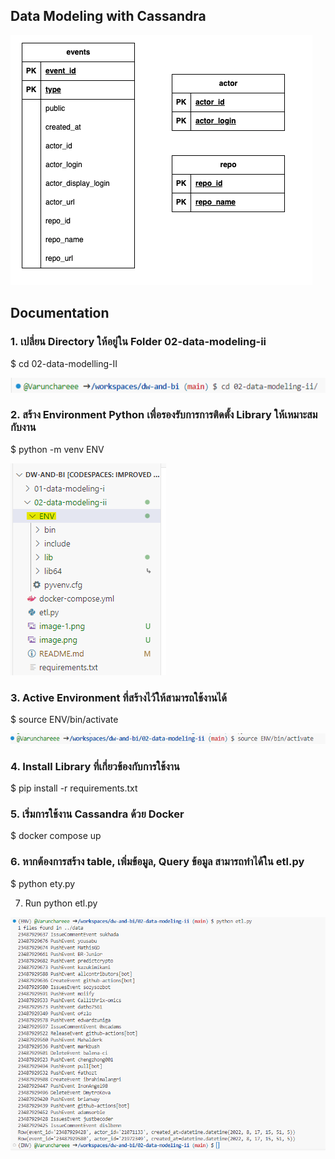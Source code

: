 ## Data Modeling with Cassandra

![Alt text](image.png)

## Documentation
### 1. เปลี่ยน Directory ให้อยู่ใน Folder 02-data-modeling-ii

$ cd 02-data-modelling-II

![Alt text](image-1.png)

### 2. สร้าง Environment Python เพื่อรองรับการการติดตั้ง Library ให้เหมาะสมกับงาน
$ python -m venv ENV

![Alt text](image-2.png)

### 3. Active Environment ที่สร้างไว้ให้สามารถใช้งานได้
$ source ENV/bin/activate

![Alt text](image-3.png)

### 4. Install Library ที่เกี่ยวข้องกับการใช้งาน

$ pip install -r requirements.txt

### 5. เริ่มการใช้งาน Cassandra ด้วย Docker

$ docker compose up

### 6. หากต้องการสร้าง table, เพิ่มข้อมูล, Query ข้อมูล สามารถทำได้ใน etl.py

$ python ety.py

7. Run python etl.py

![Alt text](image-5.png)